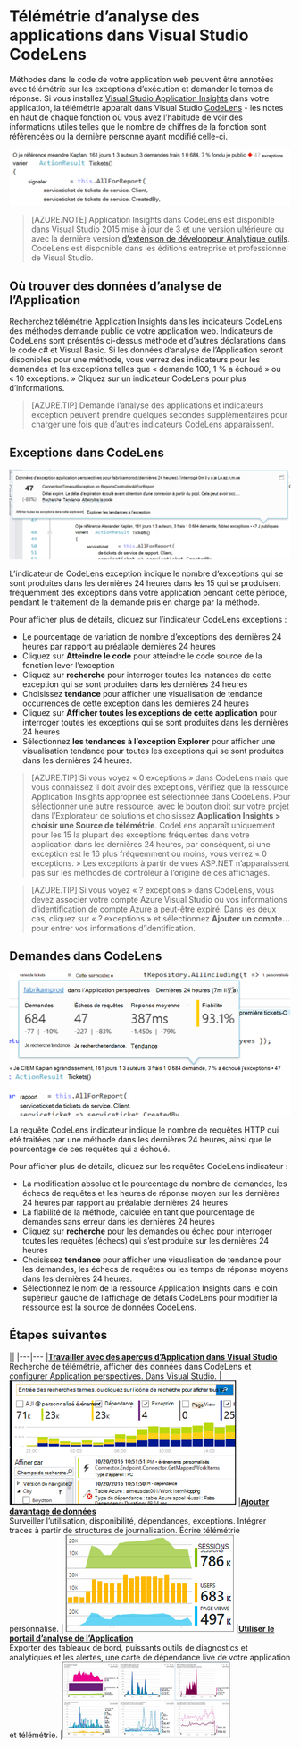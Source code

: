 <properties 
    pageTitle="Télémétrie d’analyse des applications dans Visual Studio CodeLens | Microsoft Azure" 
    description="Accéder rapidement à votre télémétrie Insights Application demande et exception avec CodeLens dans Visual Studio." 
    services="application-insights" 
    documentationCenter=".net"
    authors="numberbycolors" 
    manager="douge"/>

<tags 
    ms.service="application-insights" 
    ms.workload="tbd" 
    ms.tgt_pltfrm="ibiza" 
    ms.devlang="na" 
    ms.topic="get-started-article" 
    ms.date="08/30/2016" 
    ms.author="daviste"/>
    
# <a name="application-insights-telemetry-in-visual-studio-codelens"></a>Télémétrie d’analyse des applications dans Visual Studio CodeLens

Méthodes dans le code de votre application web peuvent être annotées avec télémétrie sur les exceptions d’exécution et demander le temps de réponse. Si vous installez [Visual Studio Application Insights](app-insights-overview.md) dans votre application, la télémétrie apparaît dans Visual Studio [CodeLens](https://msdn.microsoft.com/library/dn269218.aspx) - les notes en haut de chaque fonction où vous avez l’habitude de voir des informations utiles telles que le nombre de chiffres de la fonction sont référencées ou la dernière personne ayant modifié celle-ci.

![CodeLens](./media/app-insights-visual-studio-codelens/codelens-overview.png)

> [AZURE.NOTE] Application Insights dans CodeLens est disponible dans Visual Studio 2015 mise à jour de 3 et une version ultérieure ou avec la dernière version [d’extension de développeur Analytique outils](https://visualstudiogallery.msdn.microsoft.com/82367b81-3f97-4de1-bbf1-eaf52ddc635a). CodeLens est disponible dans les éditions entreprise et professionnel de Visual Studio.

## <a name="where-to-find-application-insights-data"></a>Où trouver des données d’analyse de l’Application

Recherchez télémétrie Application Insights dans les indicateurs CodeLens des méthodes demande public de votre application web. Indicateurs de CodeLens sont présentés ci-dessus méthode et d’autres déclarations dans le code c# et Visual Basic. Si les données d’analyse de l’Application seront disponibles pour une méthode, vous verrez des indicateurs pour les demandes et les exceptions telles que « demande 100, 1 % a échoué » ou « 10 exceptions. » Cliquez sur un indicateur CodeLens pour plus d’informations. 

> [AZURE.TIP] Demande l’analyse des applications et indicateurs exception peuvent prendre quelques secondes supplémentaires pour charger une fois que d’autres indicateurs CodeLens apparaissent.

## <a name="exceptions-in-codelens"></a>Exceptions dans CodeLens

![À DÉFINIR](./media/app-insights-visual-studio-codelens/codelens-exceptions.png)

L’indicateur de CodeLens exception indique le nombre d’exceptions qui se sont produites dans les dernières 24 heures dans les 15 qui se produisent fréquemment des exceptions dans votre application pendant cette période, pendant le traitement de la demande pris en charge par la méthode.

Pour afficher plus de détails, cliquez sur l’indicateur CodeLens exceptions :

* Le pourcentage de variation de nombre d’exceptions des dernières 24 heures par rapport au préalable dernières 24 heures
* Cliquez sur **Atteindre le code** pour atteindre le code source de la fonction lever l’exception
* Cliquez sur **recherche** pour interroger toutes les instances de cette exception qui se sont produites dans les dernières 24 heures
* Choisissez **tendance** pour afficher une visualisation de tendance occurrences de cette exception dans les dernières 24 heures
* Cliquez sur **Afficher toutes les exceptions de cette application** pour interroger toutes les exceptions qui se sont produites dans les dernières 24 heures
* Sélectionnez **les tendances à l’exception Explorer** pour afficher une visualisation tendance pour toutes les exceptions qui se sont produites dans les dernières 24 heures. 

> [AZURE.TIP] Si vous voyez « 0 exceptions » dans CodeLens mais que vous connaissez il doit avoir des exceptions, vérifiez que la ressource Application Insights appropriée est sélectionnée dans CodeLens. Pour sélectionner une autre ressource, avec le bouton droit sur votre projet dans l’Explorateur de solutions et choisissez **Application Insights > choisir une Source de télémétrie**. CodeLens apparaît uniquement pour les 15 la plupart des exceptions fréquentes dans votre application dans les dernières 24 heures, par conséquent, si une exception est le 16 plus fréquemment ou moins, vous verrez « 0 exceptions. » Les exceptions à partir de vues ASP.NET n’apparaissent pas sur les méthodes de contrôleur à l’origine de ces affichages.

> [AZURE.TIP] Si vous voyez « ? exceptions » dans CodeLens, vous devez associer votre compte Azure Visual Studio ou vos informations d’identification de compte Azure a peut-être expiré. Dans les deux cas, cliquez sur « ? exceptions » et sélectionnez **Ajouter un compte...** pour entrer vos informations d’identification.

## <a name="requests-in-codelens"></a>Demandes dans CodeLens

![À DÉFINIR](./media/app-insights-visual-studio-codelens/codelens-requests.png)

La requête CodeLens indicateur indique le nombre de requêtes HTTP qui été traitées par une méthode dans les dernières 24 heures, ainsi que le pourcentage de ces requêtes qui a échoué.

Pour afficher plus de détails, cliquez sur les requêtes CodeLens indicateur :

* La modification absolue et le pourcentage du nombre de demandes, les échecs de requêtes et les heures de réponse moyen sur les dernières 24 heures par rapport au préalable dernières 24 heures
* La fiabilité de la méthode, calculée en tant que pourcentage de demandes sans erreur dans les dernières 24 heures
* Cliquez sur **recherche** pour les demandes ou échec pour interroger toutes les requêtes (échecs) qui s’est produite sur les dernières 24 heures
* Choisissez **tendance** pour afficher une visualisation de tendance pour les demandes, les échecs de requêtes ou les temps de réponse moyens dans les dernières 24 heures.
* Sélectionnez le nom de la ressource Application Insights dans le coin supérieur gauche de l’affichage de détails CodeLens pour modifier la ressource est la source de données CodeLens.

## <a name="next"></a>Étapes suivantes

||
|---|---
|**[Travailler avec des aperçus d’Application dans Visual Studio](app-insights-visual-studio.md)**<br/>Recherche de télémétrie, afficher des données dans CodeLens et configurer Application perspectives. Dans Visual Studio. |![Droit sur le projet et choisissez Insights d’Application, recherche](./media/app-insights-visual-studio-codelens/34.png)
|**[Ajouter davantage de données](app-insights-asp-net-more.md)**<br/>Surveiller l’utilisation, disponibilité, dépendances, exceptions. Intégrer traces à partir de structures de journalisation. Écrire télémétrie personnalisé. | ![Visual studio](./media/app-insights-visual-studio-codelens/64.png)
|**[Utiliser le portail d’analyse de l’Application](app-insights-dashboards.md)**<br/>Exporter des tableaux de bord, puissants outils de diagnostics et analytiques et les alertes, une carte de dépendance live de votre application et télémétrie. |![Visual studio](./media/app-insights-visual-studio-codelens/62.png)
